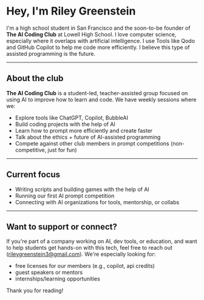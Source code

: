 # Hey, I'm Riley Greenstein

I'm a high school student in San Francisco and the soon-to-be founder of **The AI Coding Club** at Lowell High School. I love computer science, especially where it overlaps with artificial intelligence. I use Tools like Qodo and GitHub Copilot to help me code more efficiently. I believe this type of assisted programming is the future.

---

## About the club

**The AI Coding Club** is a student-led, teacher-assisted group focused on using AI to improve how to learn and code. We have weekly sessions where we:

- Explore tools like ChatGPT, Copilot, BubbleAI
- Build coding projects with the help of AI  
- Learn how to prompt more efficiently and create faster  
- Talk about the ethics + future of AI-assisted programming
- Compete against other club members in prompt competitions (non-competitive, just for fun)

---

## Current focus

- Writing scripts and building games with the help of AI
- Running our first AI prompt competition
- Connecting with AI organizations for tools, mentorship, or collabs  

---

## Want to support or connect?

If you're part of a company working on AI, dev tools, or education, and want to help students get hands-on with this tech, feel free to reach out (rileygreenstein3@gmail.com). We're especially looking for:

- free licenses for our members (e.g., copilot, api credits)
- guest speakers or mentors
- internships/learning opportunities

Thank you for reading!

